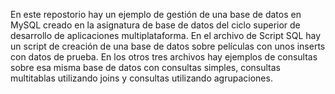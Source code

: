En este repostorio hay un ejemplo de gestión de una base de datos en MySQL creado en la asignatura de base de datos del ciclo superior de desarrollo de aplicaciones multiplataforma.
En el archivo de Script SQL hay un script de creación de una base de datos sobre películas con unos inserts con datos de prueba.
En los otros tres archivos hay ejemplos de consultas sobre esa misma base de datos con consultas simples, consultas multitablas utilizando joins y consultas utilizando agrupaciones.
